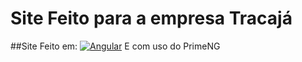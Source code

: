 # Site Feito para a empresa Tracajá

##Site Feito em:
[![Angular](https://img.shields.io/badge/Angular-DD0031?style=for-the-badge&logo=angular&logoColor=white)](https://angular.io/) 
E com uso do PrimeNG

